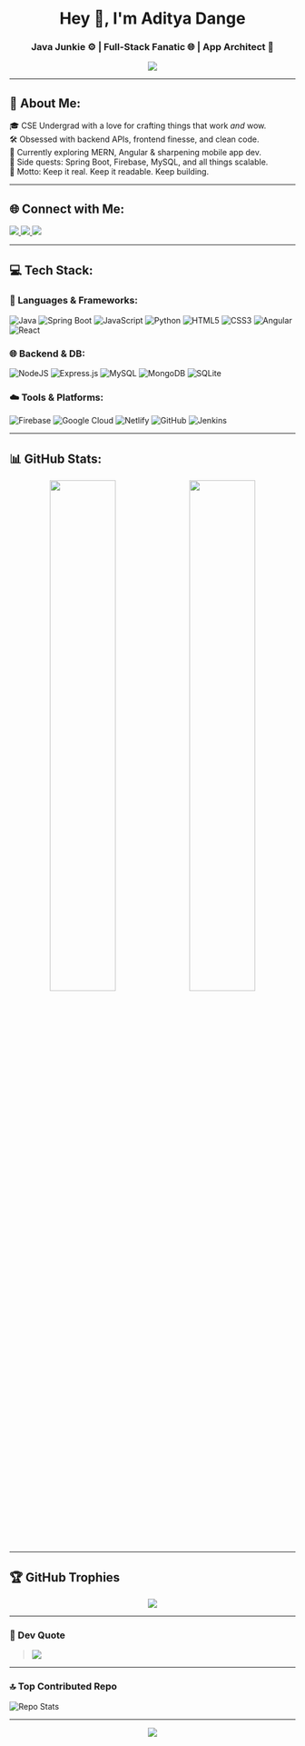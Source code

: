 <!-- Profile README -->

<h1 align="center">Hey 👋, I'm Aditya Dange</h1>
<h3 align="center">Java Junkie ⚙️ | Full-Stack Fanatic 🌐 | App Architect 📱</h3>

<p align="center">
  <img src="https://readme-typing-svg.demolab.com/?lines=Code%20with%20Purpose.;Build%20with%20Impact.;Learn%20without%20Limits.&center=true&width=440&height=45&color=F7DF1E&vCenter=true&pause=1000&size=22" />
</p>

---

## 💫 About Me:
🎓 CSE Undergrad with a love for crafting things that work *and* wow.<br>
🛠️ Obsessed with backend APIs, frontend finesse, and clean code.<br>
🚀 Currently exploring MERN, Angular & sharpening mobile app dev.<br>
🌱 Side quests: Spring Boot, Firebase, MySQL, and all things scalable.<br>
🎯 Motto: Keep it real. Keep it readable. Keep building.

---

## 🌐 Connect with Me:
<p align="left">
  <a href="https://instagram.com/adityadange09" target="_blank">
    <img src="https://img.shields.io/badge/Instagram-%23E4405F.svg?style=for-the-badge&logo=Instagram&logoColor=white" />
  </a>
  <a href="https://www.linkedin.com/in/aditya-dange-07a6b7233/" target="_blank">
    <img src="https://img.shields.io/badge/LinkedIn-%230077B5.svg?style=for-the-badge&logo=linkedin&logoColor=white" />
  </a>
  <a href="mailto:adityadange096@gmail.com">
    <img src="https://img.shields.io/badge/Gmail-D14836?style=for-the-badge&logo=gmail&logoColor=white" />
  </a>
</p>

---

## 💻 Tech Stack:

### 🚀 Languages & Frameworks:
![Java](https://img.shields.io/badge/Java-%23ED8B00.svg?style=for-the-badge&logo=openjdk&logoColor=white)
![Spring Boot](https://img.shields.io/badge/SpringBoot-%236DB33F.svg?style=for-the-badge&logo=spring&logoColor=white)
![JavaScript](https://img.shields.io/badge/JavaScript-%23323330.svg?style=for-the-badge&logo=javascript&logoColor=F7DF1E)
![Python](https://img.shields.io/badge/Python-3670A0?style=for-the-badge&logo=python&logoColor=ffdd54)
![HTML5](https://img.shields.io/badge/HTML5-%23E34F26.svg?style=for-the-badge&logo=html5&logoColor=white)
![CSS3](https://img.shields.io/badge/CSS3-%231572B6.svg?style=for-the-badge&logo=css3&logoColor=white)
![Angular](https://img.shields.io/badge/Angular-%23DD0031.svg?style=for-the-badge&logo=angular&logoColor=white)
![React](https://img.shields.io/badge/React-%2320232a.svg?style=for-the-badge&logo=react&logoColor=%2361DAFB)

### 🌐 Backend & DB:
![NodeJS](https://img.shields.io/badge/Node.js-6DA55F?style=for-the-badge&logo=node.js&logoColor=white)
![Express.js](https://img.shields.io/badge/Express-%23404d59.svg?style=for-the-badge&logo=express&logoColor=white)
![MySQL](https://img.shields.io/badge/MySQL-4479A1.svg?style=for-the-badge&logo=mysql&logoColor=white)
![MongoDB](https://img.shields.io/badge/MongoDB-%234ea94b.svg?style=for-the-badge&logo=mongodb&logoColor=white)
![SQLite](https://img.shields.io/badge/SQLite-%2307405e.svg?style=for-the-badge&logo=sqlite&logoColor=white)

### ☁️ Tools & Platforms:
![Firebase](https://img.shields.io/badge/Firebase-%23FFCA28.svg?style=for-the-badge&logo=firebase&logoColor=black)
![Google Cloud](https://img.shields.io/badge/Google%20Cloud-%234285F4.svg?style=for-the-badge&logo=google-cloud&logoColor=white)
![Netlify](https://img.shields.io/badge/Netlify-%23000000.svg?style=for-the-badge&logo=netlify&logoColor=#00C7B7)
![GitHub](https://img.shields.io/badge/GitHub-%23121011.svg?style=for-the-badge&logo=github&logoColor=white)
![Jenkins](https://img.shields.io/badge/Jenkins-%232C5263.svg?style=for-the-badge&logo=jenkins&logoColor=white)

---

## 📊 GitHub Stats:
<div align="center">
  <img src="https://github-readme-stats.vercel.app/api?username=dangeaditya&theme=tokyonight&show_icons=true&hide_border=false" width="48%" />
  <img src="https://streak-stats.demolab.com?user=dangeaditya&theme=tokyonight&hide_border=false" width="48%" />
</div>

---

## 🏆 GitHub Trophies
<p align="center">
  <img src="https://github-profile-trophy.vercel.app/?username=dangeaditya&theme=tokyonight&no-frame=false&no-bg=true&margin-w=6" />
</p>

---

### 📌 Dev Quote
> <img src="https://quotes-github-readme.vercel.app/api?type=horizontal&theme=tokyonight" />

---

### 🔝 Top Contributed Repo
![Repo Stats](https://github-contributor-stats.vercel.app/api?username=dangeaditya&limit=5&theme=tokyonight&combine_all_yearly_contributions=true)

---

<p align="center">
  <img src="https://visitcount.itsvg.in/api?id=dangeaditya&icon=0&color=12&style=flat" />
</p>

<!-- Created with ❤️ by Aditya using GPRM (https://gprm.itsvg.in) -->
